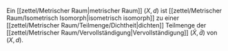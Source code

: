 Ein [[zettel/Metrischer Raum|metrischer Raum]] $(X, d)$ ist [[zettel/Metrischer Raum/Isometrisch Isomorph|isometrisch isomorph]] zu einer [[zettel/Metrischer Raum/Teilmenge/Dichtheit|dichten]] Teilmenge der [[zettel/Metrischer Raum/Vervollständigung|Vervollständigung]] $(\bar{X}, \bar{d})$ von $(X, d)$.